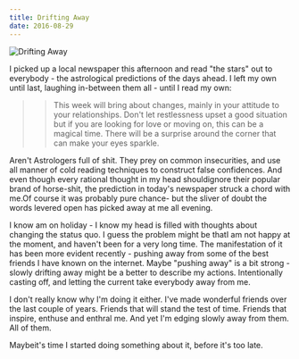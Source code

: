 ```yaml
---
title: Drifting Away
date: 2016-08-29
---
```


![Drifting Away](https://source.unsplash.com/d34DtRp1bqo/1600x900)

I picked up a local newspaper this afternoon and read "the stars" out to everybody - the astrological predictions of the days ahead. I left my own until last, laughing in-between them all - until I read my own:

> > This week will bring about changes, mainly in your attitude to your relationships. Don't let restlessness upset a good situation but if you are looking for love or moving on, this can be a magical time. There will be a surprise around the corner that can make your eyes sparkle.

Aren't Astrologers full of shit. They prey on common insecurities, and use all manner of cold reading techniques to construct false confidences. And even though every rational thought in my head shouldignore their popular brand of horse-shit, the prediction in today's newspaper struck a chord with me.Of course it was probably pure chance- but the sliver of doubt the words levered open has picked away at me all evening.



I know am on holiday - I know my head is filled with thoughts about changing the status quo. I guess the problem might be thatI am not happy at the moment, and haven't been for a very long time. The manifestation of it has been more evident recently - pushing away from some of the best friends I have known on the internet. Maybe "pushing away" is a bit strong - slowly drifting away might be a better to describe my actions. Intentionally casting off, and letting the current take everybody away from me.

I don't really know why I'm doing it either. I've made wonderful friends over the last couple of years. Friends that will stand the test of time. Friends that inspire, enthuse and enthral me. And yet I'm edging slowly away from them. All of them.

Maybeit's time I started doing something about it, before it's too late.